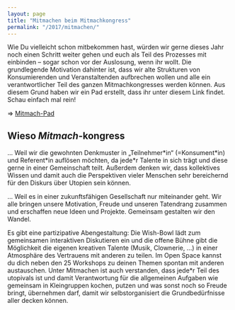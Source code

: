 ```yaml
---
layout: page
title: "Mitmachen beim Mitmachkongress"
permalink: "/2017/mitmachen/"
---
```

Wie Du vielleicht schon mitbekommen hast, würden wir gerne dieses Jahr noch einen Schritt weiter gehen und euch als Teil des Prozesses mit einbinden – sogar schon vor der Auslosung, wenn ihr wollt. Die grundlegende Motivation dahinter ist, dass wir alte Strukturen von Konsumierenden und Veranstaltenden aufbrechen wollen und alle ein verantwortlicher Teil des ganzen Mitmachkongresses werden können. Aus diesem Grund haben wir ein Pad erstellt, dass ihr unter diesem Link findet. Schau einfach mal rein!


=> [Mitmach-Pad](https://ethercalc.org/m7jq1ikwuli6)

## Wieso ***Mitmach***-kongress

… Weil wir die gewohnten Denkmuster in „Teilnehmer\*in“ (=Konsument\*in) und Referent\*in auflösen möchten, da jede\*r Talente in sich trägt und diese gerne in einer Gemeinschaft teilt. Außerdem denken wir, dass kollektives Wissen und damit auch die Perspektiven vieler Menschen sehr bereichernd für den Diskurs über Utopien sein können.

… Weil es in einer zukunftsfähigen Gesellschaft nur miteinander geht. Wir alle bringen unsere Motivation, Freude und unseren Tatendrang zusammen und erschaffen neue Ideen und Projekte. Gemeinsam gestalten wir den Wandel.

Es gibt eine partizipative Abengestaltung: Die Wish-Bowl lädt zum gemeinsamen interaktiven Diskutieren ein und die offene Bühne gibt die Möglichkeit die eigenen kreativen Talente (Musik, Clownerie, …)  in einer Atmosphäre des Vertrauens mit anderen zu teilen.
Im Open Space kannst du dich neben den 25 Workshops zu deinen Themen spontan mit anderen austauschen.
Unter Mitmachen ist auch verstanden, dass jede\*r Teil des utopivals ist und damit Verantwortung für die allgemeinen Aufgaben wie gemeinsam in Kleingruppen kochen, putzen und was sonst noch so Freude bringt, übernehmen darf, damit wir selbstorganisiert die Grundbedürfnisse aller decken können.
